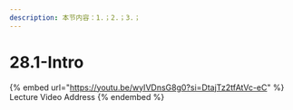 ```yaml
---
description: 本节内容：1.；2.；3.；
---
```


# 28.1-Intro

{% embed url="https://youtu.be/wyIVDnsG8g0?si=DtajTz2tfAtVc-eC" %}
Lecture Video Address
{% endembed %}
